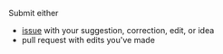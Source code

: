 Submit either
- [issue](https://github.com/telekrex/wisdom/issues) with your suggestion, correction, edit, or idea
- pull request with edits you've made
